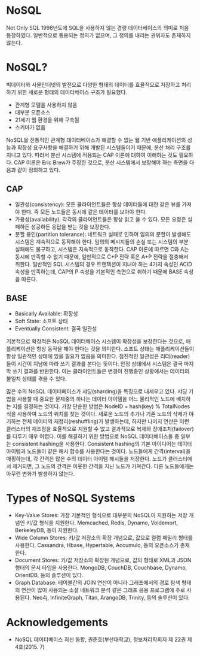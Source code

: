 # NoSQL
Not Only SQL
1998년도에 SQL을 사용하지 않는 경량 데이터베이스의 의미로 처음 등장하였다.
일반적으로 통용되는 정의가 없으며, 그 정의를 내리는 권위자도 존재하지 않는다.

# NoSQL?
빅데이터와 사물인터넷의 발전으로 다양한 형태의 데이터를 효율적으로 저장하고 처리하기 위한 새로운 형태의 데이터베이스 구조가 필요했다.
- 관계형 모델을 사용하지 않음
- 대부분 오픈소스
- 21세기 웹 환경을 위해 구축됨
- 스키마가 없음

NoSQL을 전통적인 관계형 데이터베이스가 해결할 수 없는 웹 기반 애플리케이션의 성능과 확장성 요구사항을 해결하기 위해 개발된 시스템들이기 때문에, 분산 처리 구조를 지니고 있다. 따라서 분산 시스템에 적용되는 CAP 이론에 대하여 이해하는 것도 필요하다. CAP 이론은 Eric Brew가 주장한 것으로, 분산 시스템에서 보장해야 하는 측면을 다음과 같이 정의하고 있다.
## CAP
- 일관성(consistency): 모든 클라이언트들은 항상 데이터들에 대한 같은 뷰를 가져야 한다. 즉 모든 노드들은 동시에 같은 데이터를 보아야 한다.
- 가용성(availability): 각각의 클라이언트들은 항상 읽고 쓸 수 있다. 모든 요청은 실패하든 성공하든 응답을 받는 것을 보장한다.
- 분할 용인(partition tolerance): 네트워크 실패로 인하여 임의의 분할이 발생해도 시스템은 계속적으로 동작해야 한다. 임의의 메시지들의 손실 또는 시스템의 부분 실패에도 불구하고, 시스템은 지속적으로 동작한다.
CAP 이론에 따르면 C와 A는 동시에 만족할 수 없기 때문에, 일반적으로 C+P 전략 혹은 A+P 전략을 절충해서 취한다.
일반적인 SQL 시스템의 경우 트랜잭션이 지녀야 하는 4가지 속성인 ACID 속성을 만족하는데, CAP의 P 속성을 기본적인 측면으로 취하기 때문에 BASE 속성을 따른다.

## BASE
- Basically Available: 확장성
- Soft State: 소프트 상태
- Eventually Consistent: 결국 일관성

기본적으로 확장적은 NoSQL 데이터베이스 시스템이 확장성을 보장한다는 것으로, 애플리케이션은 항상 동작을 해야 한다는 것을 의미한다.
소프트 상태는 애플리케이션들이 항상 일관적인 상태에 있을 필요가 없음을 의미한다. 점진적인 일관성은 리더(reader)들이 시간이 지남에 따라 쓰기 결과를 본다는 뜻이다. 안정 상태에서 시스템은 결국 마지막 쓰기 결과를 반환한다. 이는 클라이언트들은 변경이 진행중인 상황에서는 데이터의 불일치 상태를 겪을 수 있다.

많은 수의 NoSQL 데이터베이스가 샤딩(sharding)을 특징으로 내세우고 있다.
샤딩 기법을 사용할 때 중요한 문제중의 하나는 데이터 아이템을 어느 물리적인 노드에 배치하는 지를 결정하는 것이다.
가장 단순한 방법은 NodeID = hash(key) % TotalNodes 식을 사용하여 노드의 위치를 찾는 것이다.
새로운 노드의 추가나 기존 노드의 삭제가 야기하는 전체 데이터의 재정리(reshuffling)가 발생하는데, 하지만 나머지 연산은 이런 클러스터의 재조정을 효율적으로 지원할 수 없고 결과적으로 복제와 장애조치(failover)를 다루기 매우 어렵다.
이를 해결하기 위한 방법으로 NoSQL 데이터베이스들 중 일부는 consistent hashing을 사용한다.
Consistent hashing의 기본 아이디어는 데이터 아이템과 노드들이 같은 해시 함수를 사용한다는 것이다.
노드들에게 간격(interval)을 매핑하는데, 각 간격은 많은 수의 데이터 아이템 해시들을 저장한다.
노드가 클러스터에서 제거되면, 그 노드의 간격은 이웃한 간격을 지닌 노드가 가져간다.
다른 노드들에게는 아무런 변화가 발생하지 않는다.

# Types of NoSQL Systems
- Key-Value Stores: 가장 기본적인 형식으로 대부분의 NoSQL이 지원하는 저장 개념인 키/값 형식을 지원한다. Memcached, Redis, Dynamo, Voldemort, BerkeleyDB, 등이 지원한다.
- Wide Column Stores: 키/값 저장소의 확장 개념으로, 값으로 컬럼 패밀리 형태를 사용한다. Cassandra, Hbase, Hypertable, Accumulo, 등의 오픈소스가 존재한다.
- Document Stores: 키/값 저장소의 확장된 개념으로, 값의 형태로 XML과 JSON 형태의 문서 타입을 사용한다. MongoDB, CouchDB, Couchbase, Dynamo, OrientDB, 등의 솔루션이 있다.
- Graph Database: 테이블간의 JOIN 연산이 아니라 그래프에서의 경로 탐색 형태의 연산이 많이 사용되는 소셜 네트워크 분석 같은 그래프 응용 프로그램에 주로 사용된다. Neo4j, InfiniteGraph, Titan, ArangoDB, Trinity, 등의 솔루션이 있다.

# Acknowledgements
- NoSQL 데이터베이스 최신 동향, 권준호(부산대학교), 정보처리학회지 제 22권 제 4호(2015. 7)
